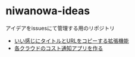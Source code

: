 # niwanowa-ideas

アイデアをissuesにて管理する用のリポジトリ

<!-- ISSUE_LIST_START -->
- [いい感じにタイトルとURLをコピーする拡張機能](https://github.com/niwanowa/niwanowa-ideas/issues/45)
- [各クラウドのコスト通知アプリを作る](https://github.com/niwanowa/niwanowa-ideas/issues/44)
<!-- github actions: Updated on 2024-12-25 14:05:59 UTC-->
<!-- ISSUE_LIST_END -->
